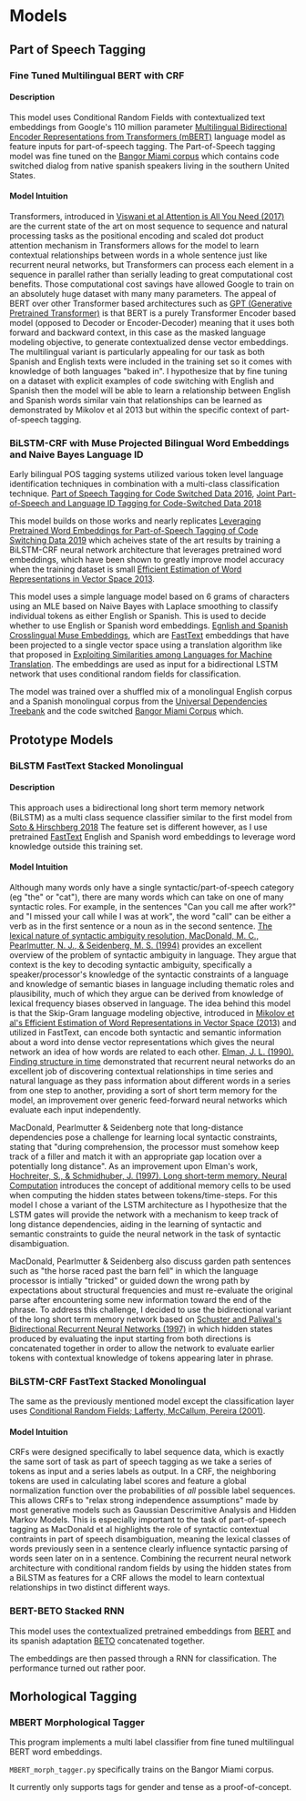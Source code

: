 # Models

## Part of Speech Tagging

### Fine Tuned Multilingual BERT with CRF

#### Description

This model uses Conditional Random Fields with contextualized text embeddings from Google's 110 million parameter [Multilingual Bidirectional Encoder Representations from Transformers (mBERT)](https://arxiv.org/abs/1810.04805) language model as feature inputs for part-of-speech tagging. The Part-of-Speech tagging model was fine tuned on the [Bangor Miami corpus](http://bangortalk.org.uk/speakers.php?c=miami) which contains code switched dialog from native spanish speakers living in the southern United States.

#### Model Intuition

Transformers, introduced in [Viswani et al Attention is All You Need (2017)](https://arxiv.org/abs/1706.03762) are the current state of the art on most sequence to sequence and natural processing tasks as the positional encoding and scaled dot product attention mechanism in Transformers allows for the model to learn contextual relationships between words in a whole sentence just like recurrent neural networks, but Transformers can process each element in a sequence in parallel rather than serially leading to great computational cost benefits. Those computational cost savings have allowed Google to train on an absolutely huge dataset with many many parameters. The appeal of BERT over other Transformer based architectures such as [GPT (Generative Pretrained Transformer)](https://cdn.openai.com/research-covers/language-unsupervised/language_understanding_paper.pdf) is that BERT is a purely Transformer Encoder based model (opposed to Decoder or Encoder-Decoder) meaning that it uses both forward and backward context, in this case as the masked language modeling objective, to generate contextualized dense vector embeddings. The multilingual variant is particularly appealing for our task as both Spanish and English texts were included in the training set so it comes with knowledge of both languages "baked in". I hypothesize that by fine tuning on a dataset with explicit examples of code switching with English and Spanish then the model will be able to learn a relationship between English and Spanish words similar vain that relationships can be learned as demonstrated by Mikolov et al 2013 but within the specific context of part-of-speech tagging.

### BiLSTM-CRF with Muse Projected Bilingual Word Embeddings and Naive Bayes Language ID

Early bilingual POS tagging systems utilized various token level language identification techniques in combination with a multi-class classification technique. [Part of Speech Tagging for Code Switched Data 2016](https://arxiv.org/pdf/1909.13006.pdf), [Joint Part-of-Speech and Language ID Tagging for Code-Switched Data 2018](https://aclanthology.org/W18-3201/)

This model builds on those works and nearly replicates [Leveraging Pretrained Word Embeddings for Part-of-Speech Tagging of Code Switching Data 2019](https://aclanthology.org/W19-1410/) which acheives state of the art results by training a BiLSTM-CRF neural network architecture that leverages pretrained word embeddings, which have been shown to greatly improve model accuracy when the training dataset is small [Efficient Estimation of Word Representations in
Vector Space 2013](https://arxiv.org/pdf/1309.4168.pdf).

This model uses a simple language model based on 6 grams of characters using an MLE based on Naive Bayes with Laplace smoothing to classify individual tokens as either English or Spanish.
This is used to decide whether to use English or Spanish word embeddings. [Egnlish and Spanish Crosslingual Muse Embeddings](https://github.com/facebookresearch/MUSE), which are [FastText](https://arxiv.org/abs/1607.04606) embeddings that have been projected to a single vector space using a translation algorithm like that proposed in [Exploiting Similarities among Languages for Machine Translation](https://arxiv.org/pdf/1309.4168.pdf).
The embeddings are used as input for a bidirectional LSTM network that uses conditional random fields for classification.

The model was trained over a shuffled mix of a monolingual English corpus and a Spanish monolingual corpus from the [Universal Dependencies Treebank](https://github.com/UniversalDependencies) and the code switched [Bangor Miami Corpus](http://bangortalk.org.uk/speakers.php?c=miami) which.

## Prototype Models

### BiLSTM FastText Stacked Monolingual

#### Description
This approach uses a bidirectional long short term memory network (BiLSTM) as a multi class sequence classifier similar to the first model from [Soto & Hirschberg 2018](https://aclanthology.org/W18-3201/)
The feature set is different however, as I use pretrained [FastText](https://arxiv.org/abs/1607.04606) English and Spanish word embeddings to leverage word knowledge outside this training set.


#### Model Intuition

Although many words only have a single syntactic/part-of-speech category (eg "the" or "cat"), there are many words which can take on one of many syntactic roles. For example, in the sentences "Can you call me after work?" and "I missed your call while I was at work", the word "call" can be either a verb as in the first sentence or a noun as in the second sentence. [The lexical nature of syntactic ambiguity resolution, MacDonald, M. C., Pearlmutter, N. J., & Seidenberg, M. S. (1994)](https://pubmed.ncbi.nlm.nih.gov/7984711/) provides an excellent overview of the problem of syntactic ambiguity in language. They argue that context is the key to decoding syntactic ambiguity, specifically a speaker/processor's knowledge of the syntactic constraints of a language and knowledge of semantic biases in language including thematic roles and plausibility, much of which they argue can be derived from knowledge of lexical frequency biases observed in language. The idea behind this model is that the Skip-Gram language modeling objective, introduced in [Mikolov et al's Efficient Estimation of Word Representations in Vector Space (2013)](https://arxiv.org/pdf/1309.4168.pdf) and utilized in FastText, can encode both syntactic and semantic information about a word into dense vector representations which gives the neural network an idea of how words are related to each other. [Elman, J. L. (1990). Finding structure in time](https://onlinelibrary.wiley.com/doi/abs/10.1207/s15516709cog1402_1) demonstrated that recurrent neural networks do an excellent job of discovering contextual relationships in time series and natural language as they pass information about different words in a series from one step to another, providing a sort of short term memory for the model, an improvement over generic feed-forward neural networks which evaluate each input independently.

MacDonald, Pearlmutter & Seidenberg note that long-distance dependencies pose a challenge for learning local syntactic constraints, stating that "during comprehension, the processor must somehow keep track of a filler and match it with an appropriate gap location over a potentially long distance". As an improvement upon Elman's work, [Hochreiter, S., & Schmidhuber, J. (1997). Long short-term memory. Neural Computation](https://dl.acm.org/doi/10.1162/neco.1997.9.8.1735) introduces the concept of additional memory cells to be used when computing the hidden states between tokens/time-steps. 
For this model I chose a variant of the LSTM architecture as I hypothesize that the LSTM gates will provide the network with a mechanism to keep track of long distance dependencies, aiding in the learning of syntactic and semantic constraints to guide the neural network in the task of syntactic disambiguation.

MacDonald, Pearlmutter & Seidenberg also discuss garden path sentences such as "the horse raced past the barn fell" in which the language processor is intially "tricked" or guided down the wrong path by expectations about structural frequencies and must re-evaluate the original parse after encountering some new information toward the end of the phrase. To address this challenge, I decided to use the bidirectional variant of the long short term memory network based on [Schuster and Paliwal's Bidirectional Recurrent Neural Networks (1997)](https://ieeexplore.ieee.org/document/650093) in which hidden states produced by evaluating the input starting from both directions is concatenated together in order to allow the network to evaluate earlier tokens with contextual knowledge of tokens appearing later in phrase.

### BiLSTM-CRF FastText Stacked Monolingual

The same as the previously mentioned model except the classification layer uses [Conditional Random Fields; Lafferty, McCallum, Pereira (2001)](https://repository.upenn.edu/cgi/viewcontent.cgi?article=1162&context=cis_papers).

#### Model Intuition

CRFs were designed specifically to label sequence data, which is exactly the same sort of task as part of speech tagging as we take a series of tokens as input and a series labels as output. In a CRF, the neighboring tokens are used in calculating label scores and feature a global normalization function over the probabilities of *all* possible label sequences. This allows CRFs to "relax strong independence assumptions" made by most generative models such as Gaussian Descrimitive Analysis and Hidden Markov Models. This is especially important to the task of part-of-speech tagging as MacDonald et al highlights the role of syntactic contextual contraints in part of speech disambiguation, meaning the lexical classes of words previously seen in a sentence clearly influence syntactic parsing of words seen later on in a sentence. Combining the recurrent neural network architecture with conditional random fields by using the hidden states from a BiLSTM as features for a CRF allows the model to learn contextual relationships in two distinct different ways.

### BERT-BETO Stacked RNN

This model uses the contextualized pretrained embeddings from [BERT](https://arxiv.org/abs/1810.04805) and its spanish adaptation [BETO](https://github.com/dccuchile/beto) concatenated together.

The embeddings are then passed through a RNN for classification. The performance turned out rather poor.

## Morhological Tagging

### MBERT Morphological Tagger

This program implements a multi label classifier from fine tuned multilingual BERT word embeddings.

`MBERT_morph_tagger.py` specifically trains on the Bangor Miami corpus.

It currently only supports tags for gender and tense as a proof-of-concept.